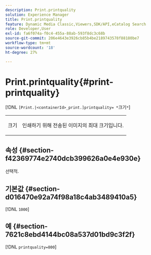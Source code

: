 ```yaml
---
description: Print.printquality
solution: Experience Manager
title: Print.printquality
feature: Dynamic Media Classic,Viewers,SDK/API,eCatalog Search
role: Developer,User
exl-id: fa6f074a-f0c4-455a-88ab-593f8dc3c68b
source-git-commit: 206e4643e3926cb85b4be2189743578f88180be7
workflow-type: tm+mt
source-wordcount: '18'
ht-degree: 27%

---
```


# Print.printquality{#print-printquality}

[!DNL `[Print.|<containerId>_print.]printquality= *`크기`*`]

<table id="table_2B109D2F91E64B5382B31921C3780FA5"> 
 <tbody> 
  <tr> 
   <td colname="col1"> <p><span class="codeph"><span class="varname"> 크기</span></span> </p> </td> 
   <td colname="col2"> <p> 인쇄하기 위해 전송된 이미지의 최대 크기입니다. </p> </td> 
  </tr> 
 </tbody> 
</table>

## 속성 {#section-f42369774e2740dcb399626a0e4e930e}

선택적.

## 기본값 {#section-d016470e92a74f98a18c4ab3489410a5}

[!DNL `1000`]

## 예 {#section-7621c8ebd4144bc08a537d01bd9c3f2f}

[!DNL `printquality=800`]
